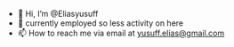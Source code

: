 - 👋 Hi, I’m @Eliasyusuff
- 👀 currently employed so less activity on here
- 📫 How to reach me via email at yusuff.elias@gmail.com

<!---
Eliasyusuff/Eliasyusuff is a ✨ special ✨ repository because its `README.md` (this file) appears on your GitHub profile.
You can click the Preview link to take a look at your changes.
--->
